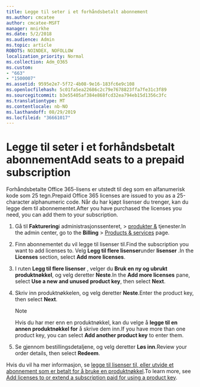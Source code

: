 ```yaml
---
title: Legge til seter i et forhåndsbetalt abonnement
ms.author: cmcatee
author: cmcatee-MSFT
manager: mnirkhe
ms.date: 5/2/2018
ms.audience: Admin
ms.topic: article
ROBOTS: NOINDEX, NOFOLLOW
localization_priority: Normal
ms.collection: Adm_O365
ms.custom:
- "663"
- "1500007"
ms.assetid: 9595e2e7-5f72-4b08-9e16-183fc6e9c108
ms.openlocfilehash: 5c01fa5ea22686c2c79e7678823ffa7fe31c3f89
ms.sourcegitcommit: b3e55405af384e868fcd32ea794eb15d1356c3fc
ms.translationtype: MT
ms.contentlocale: nb-NO
ms.lasthandoff: 08/29/2019
ms.locfileid: "36661017"
---
```

# <a name="add-seats-to-a-prepaid-subscription"></a><span data-ttu-id="be051-102">Legge til seter i et forhåndsbetalt abonnement</span><span class="sxs-lookup"><span data-stu-id="be051-102">Add seats to a prepaid subscription</span></span>

<span data-ttu-id="be051-103">Forhåndsbetalte Office 365-lisens er utstedt til deg som en alfanumerisk kode som 25 tegn.</span><span class="sxs-lookup"><span data-stu-id="be051-103">Prepaid Office 365 licenses are issued to you as a 25-character alphanumeric code.</span></span> <span data-ttu-id="be051-104">Når du har kjøpt lisenser du trenger, kan du legge dem til abonnementet.</span><span class="sxs-lookup"><span data-stu-id="be051-104">After you have purchased the licenses you need, you can add them to your subscription.</span></span> 

1. <span data-ttu-id="be051-105">Gå til **Fakturering**i administrasjonssenteret, > [produkter &](https://go.microsoft.com/fwlink/p/?linkid=842054) tjenester.</span><span class="sxs-lookup"><span data-stu-id="be051-105">In the admin center, go to the **Billing** > [Products & services](https://go.microsoft.com/fwlink/p/?linkid=842054) page.</span></span>

2. <span data-ttu-id="be051-106">Finn abonnementet du vil legge til lisenser til.</span><span class="sxs-lookup"><span data-stu-id="be051-106">Find the subscription you want to add licenses to.</span></span> <span data-ttu-id="be051-107">Velg **Legg til flere lisenser**under **lisenser** .</span><span class="sxs-lookup"><span data-stu-id="be051-107">In the **Licenses** section, select **Add more licenses**.</span></span>

3. <span data-ttu-id="be051-108">I ruten **Legg til flere lisenser** , velger du **Bruk en ny og ubrukt produktnøkkel**, og velg deretter **Neste**.</span><span class="sxs-lookup"><span data-stu-id="be051-108">In the **Add more licenses** pane, select **Use a new and unused product key**, then select **Next**.</span></span>

4. <span data-ttu-id="be051-109">Skriv inn produktnøkkelen, og velg deretter **Neste**.</span><span class="sxs-lookup"><span data-stu-id="be051-109">Enter the product key, then select **Next**.</span></span>

    > [!NOTE]
    > <span data-ttu-id="be051-110">Hvis du har mer enn en produktnøkkel, kan du velge å **legge til en annen produktnøkkel for** å skrive dem inn.</span><span class="sxs-lookup"><span data-stu-id="be051-110">If you have more than one product key, you can select **Add another product key** to enter them.</span></span>

5. <span data-ttu-id="be051-111">Se gjennom bestillingsdetaljene, og velg deretter **Løs inn**.</span><span class="sxs-lookup"><span data-stu-id="be051-111">Review your order details, then select **Redeem**.</span></span>

<span data-ttu-id="be051-112">Hvis du vil ha mer informasjon, se [legge til lisenser til, eller utvide et abonnement som er betalt for å bruke en produktnøkkel](https://docs.microsoft.com/office365/admin/misc/add-licenses-using-product-key).</span><span class="sxs-lookup"><span data-stu-id="be051-112">To learn more, see [Add licenses to or extend a subscription paid for using a product key](https://docs.microsoft.com/office365/admin/misc/add-licenses-using-product-key).</span></span>